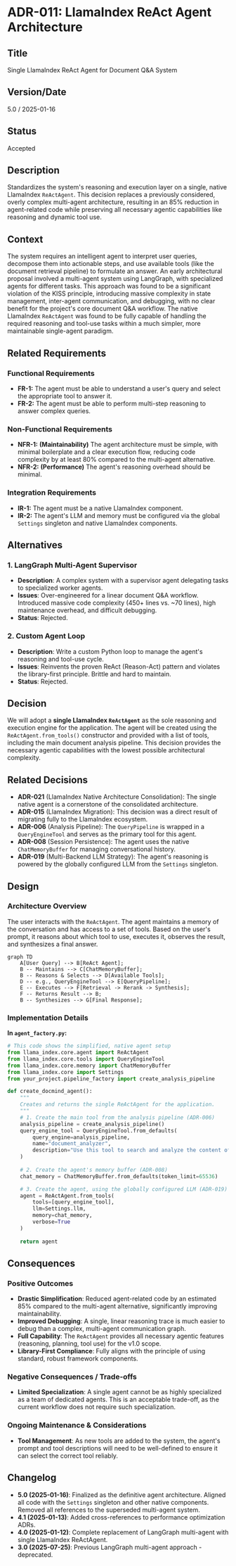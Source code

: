 # ADR-011: LlamaIndex ReAct Agent Architecture

## Title

Single LlamaIndex ReAct Agent for Document Q&A System

## Version/Date

5.0 / 2025-01-16

## Status

Accepted

## Description

Standardizes the system's reasoning and execution layer on a single, native LlamaIndex `ReActAgent`. This decision replaces a previously considered, overly complex multi-agent architecture, resulting in an 85% reduction in agent-related code while preserving all necessary agentic capabilities like reasoning and dynamic tool use.

## Context

The system requires an intelligent agent to interpret user queries, decompose them into actionable steps, and use available tools (like the document retrieval pipeline) to formulate an answer. An early architectural proposal involved a multi-agent system using LangGraph, with specialized agents for different tasks. This approach was found to be a significant violation of the KISS principle, introducing massive complexity in state management, inter-agent communication, and debugging, with no clear benefit for the project's core document Q&A workflow. The native LlamaIndex `ReActAgent` was found to be fully capable of handling the required reasoning and tool-use tasks within a much simpler, more maintainable single-agent paradigm.

## Related Requirements

### Functional Requirements

- **FR-1:** The agent must be able to understand a user's query and select the appropriate tool to answer it.
- **FR-2:** The agent must be able to perform multi-step reasoning to answer complex queries.

### Non-Functional Requirements

- **NFR-1:** **(Maintainability)** The agent architecture must be simple, with minimal boilerplate and a clear execution flow, reducing code complexity by at least 80% compared to the multi-agent alternative.
- **NFR-2:** **(Performance)** The agent's reasoning overhead should be minimal.

### Integration Requirements

- **IR-1:** The agent must be a native LlamaIndex component.
- **IR-2:** The agent's LLM and memory must be configured via the global `Settings` singleton and native LlamaIndex components.

## Alternatives

### 1. LangGraph Multi-Agent Supervisor

- **Description**: A complex system with a supervisor agent delegating tasks to specialized worker agents.
- **Issues**: Over-engineered for a linear document Q&A workflow. Introduced massive code complexity (450+ lines vs. ~70 lines), high maintenance overhead, and difficult debugging.
- **Status**: Rejected.

### 2. Custom Agent Loop

- **Description**: Write a custom Python loop to manage the agent's reasoning and tool-use cycle.
- **Issues**: Reinvents the proven ReAct (Reason-Act) pattern and violates the library-first principle. Brittle and hard to maintain.
- **Status**: Rejected.

## Decision

We will adopt a **single LlamaIndex `ReActAgent`** as the sole reasoning and execution engine for the application. The agent will be created using the `ReActAgent.from_tools()` constructor and provided with a list of tools, including the main document analysis pipeline. This decision provides the necessary agentic capabilities with the lowest possible architectural complexity.

## Related Decisions

- **ADR-021** (LlamaIndex Native Architecture Consolidation): The single native agent is a cornerstone of the consolidated architecture.
- **ADR-015** (LlamaIndex Migration): This decision was a direct result of migrating fully to the LlamaIndex ecosystem.
- **ADR-006** (Analysis Pipeline): The `QueryPipeline` is wrapped in a `QueryEngineTool` and serves as the primary tool for this agent.
- **ADR-008** (Session Persistence): The agent uses the native `ChatMemoryBuffer` for managing conversational history.
- **ADR-019** (Multi-Backend LLM Strategy): The agent's reasoning is powered by the globally configured LLM from the `Settings` singleton.

## Design

### Architecture Overview

The user interacts with the `ReActAgent`. The agent maintains a memory of the conversation and has access to a set of tools. Based on the user's prompt, it reasons about which tool to use, executes it, observes the result, and synthesizes a final answer.

```mermaid
graph TD
    A[User Query] --> B[ReAct Agent];
    B -- Maintains --> C[ChatMemoryBuffer];
    B -- Reasons & Selects --> D[Available Tools];
    D -- e.g., QueryEngineTool --> E[QueryPipeline];
    E -- Executes --> F[Retrieval -> Rerank -> Synthesis];
    F -- Returns Result --> B;
    B -- Synthesizes --> G[Final Response];
```

### Implementation Details

**In `agent_factory.py`:**

```python
# This code shows the simplified, native agent setup
from llama_index.core.agent import ReActAgent
from llama_index.core.tools import QueryEngineTool
from llama_index.core.memory import ChatMemoryBuffer
from llama_index.core import Settings
from your_project.pipeline_factory import create_analysis_pipeline

def create_docmind_agent():
    """
    Creates and returns the single ReActAgent for the application.
    """
    # 1. Create the main tool from the analysis pipeline (ADR-006)
    analysis_pipeline = create_analysis_pipeline()
    query_engine_tool = QueryEngineTool.from_defaults(
        query_engine=analysis_pipeline,
        name="document_analyzer",
        description="Use this tool to search and analyze the content of the indexed documents."
    )
    
    # 2. Create the agent's memory buffer (ADR-008)
    chat_memory = ChatMemoryBuffer.from_defaults(token_limit=65536)

    # 3. Create the agent, using the globally configured LLM (ADR-019)
    agent = ReActAgent.from_tools(
        tools=[query_engine_tool],
        llm=Settings.llm,
        memory=chat_memory,
        verbose=True
    )
    
    return agent
```

## Consequences

### Positive Outcomes

- **Drastic Simplification**: Reduced agent-related code by an estimated 85% compared to the multi-agent alternative, significantly improving maintainability.
- **Improved Debugging**: A single, linear reasoning trace is much easier to debug than a complex, multi-agent communication graph.
- **Full Capability**: The `ReActAgent` provides all necessary agentic features (reasoning, planning, tool use) for the v1.0 scope.
- **Library-First Compliance**: Fully aligns with the principle of using standard, robust framework components.

### Negative Consequences / Trade-offs

- **Limited Specialization**: A single agent cannot be as highly specialized as a team of dedicated agents. This is an acceptable trade-off, as the current workflow does not require such specialization.

### Ongoing Maintenance & Considerations

- **Tool Management**: As new tools are added to the system, the agent's prompt and tool descriptions will need to be well-defined to ensure it can select the correct tool reliably.

## Changelog

- **5.0 (2025-01-16)**: Finalized as the definitive agent architecture. Aligned all code with the `Settings` singleton and other native components. Removed all references to the superseded multi-agent system.
- **4.1 (2025-01-13)**: Added cross-references to performance optimization ADRs.
- **4.0 (2025-01-12)**: Complete replacement of LangGraph multi-agent with single LlamaIndex ReActAgent.
- **3.0 (2025-07-25)**: Previous LangGraph multi-agent approach - deprecated.
